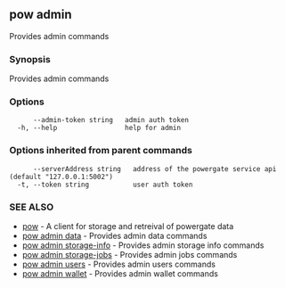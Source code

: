 ## pow admin

Provides admin commands

### Synopsis

Provides admin commands

### Options

```
      --admin-token string   admin auth token
  -h, --help                 help for admin
```

### Options inherited from parent commands

```
      --serverAddress string   address of the powergate service api (default "127.0.0.1:5002")
  -t, --token string           user auth token
```

### SEE ALSO

-   [pow](pow.md) - A client for storage and retreival of powergate data
-   [pow admin data](pow_admin_data.md) - Provides admin data commands
-   [pow admin storage-info](pow_admin_storage-info.md) - Provides admin storage info commands
-   [pow admin storage-jobs](pow_admin_storage-jobs.md) - Provides admin jobs commands
-   [pow admin users](pow_admin_users.md) - Provides admin users commands
-   [pow admin wallet](pow_admin_wallet.md) - Provides admin wallet commands
